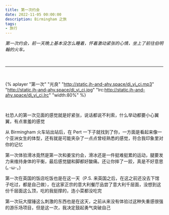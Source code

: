 ```yaml
---
title: 第一次约会
date: 2022-11-05 00:00:00
description: Birmingham 之旅
tags:
- 旅行
---
```


<em> 第一次约会，前一天晚上基本没怎么睡着，怀着激动紧张的心情，坐上了前往伯明翰的火车。 </em>

<br>

---

<br>

{% aplayer 
"第一次" 
"光良" 
"http://static.jh-and-ahy.space/di_yi_ci.mp3" 
"http://static.jh-and-ahy.space/di_yi_ci.jpg" 
"lrc:http://static.jh-and-ahy.space/di_yi_ci.lrc" 
"width:80%" 
%}

<br>

社恐人的第一次见面的感觉就是好紧张，说话都说不利索，什么举动都要小心翼翼，有点害羞的感觉

从 Birmingham 火车站出站后，在 Pert 一下子就找到了你，一方面是看起来像一个亚洲女生的体型，还有就是可能夹杂了一点点曾经熟悉的感觉，符合我印象里对你的记忆

第一次体验滑冰竟然是第一次和姜宝约会，滑冰还是一件挺难挺累的运动，腿要发力来维持身体的平衡，最后感觉腿和脚都好酸痛。还让你摔了一跤，真是不好意思(｡･ω･｡)

第一次在英国的饭店吃饭也是在这一天（P.S. 来英国之后，在这之前还没去下馆子吃过，都是自己做），在这家正宗的意大利餐厅品尝了意大利千层面，没想到这份千层面这么顶，吃的我挺撑的，连小菜都没吃完

第一次玩大摆锤这么刺激的东西也是在这天，之前从来没有体验过这种失重感很强的游乐场项目，但是这一次，我决定鼓起勇气突破自己